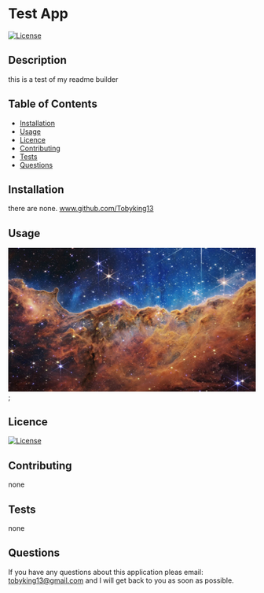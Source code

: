 
  # Test App
  [![License](https://img.shields.io/badge/License-EPL_1.0-red.svg)](https://opensource.org/licenses/EPL-1.0)

  ## Description 

  this is a test of my readme builder 

  ## Table of Contents

  - [Installation](#installation)
  - [Usage](#usage)
  - [Licence](#licence)
  - [Contributing](#contributing)
  - [Tests](#test)
  - [Questions](#questions)

  ## Installation 

  there are none. www.github.com/Tobyking13

  ## Usage

  ![Test App](assets/nebula.jpg "Test App");

  ## Licence

  [![License](https://img.shields.io/badge/License-EPL_1.0-red.svg)](https://opensource.org/licenses/EPL-1.0)

  ## Contributing

  none
  
  ## Tests

  none

  ## Questions

  If you have any questions about this application pleas email: tobyking13@gmail.com and I will get back to you as soon as possible.

  